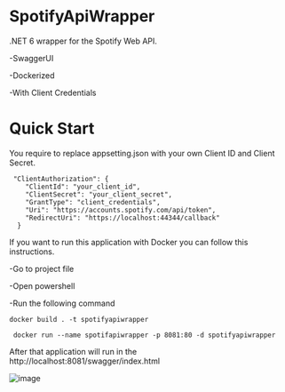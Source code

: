 # SpotifyApiWrapper

.NET 6 wrapper for the Spotify Web API.

-SwaggerUI

-Dockerized

-With Client Credentials

# Quick Start

You require to replace appsetting.json with your own Client ID and Client Secret.

````
 "ClientAuthorization": {
    "ClientId": "your_client_id",
    "ClientSecret": "your_client_secret",
    "GrantType": "client_credentials",
    "Uri": "https://accounts.spotify.com/api/token",
    "RedirectUri": "https://localhost:44344/callback"
  }
````

If you want to run this application with Docker you can follow this instructions.

-Go to project file 

-Open powershell

-Run the following command

````
docker build . -t spotifyapiwrapper

````

````
 docker run --name spotifapiwrapper -p 8081:80 -d spotifyapiwrapper
````

After that application will run in the http://localhost:8081/swagger/index.html



![image](https://user-images.githubusercontent.com/24737692/165965696-13923d64-35cf-4b0e-95d2-a8786cf8c84f.png)


